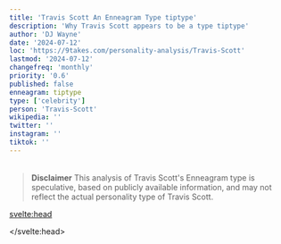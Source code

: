 ```yaml
---
title: 'Travis Scott An Enneagram Type tiptype'
description: 'Why Travis Scott appears to be a type tiptype'
author: 'DJ Wayne'
date: '2024-07-12'
loc: 'https://9takes.com/personality-analysis/Travis-Scott'
lastmod: '2024-07-12'
changefreq: 'monthly'
priority: '0.6'
published: false
enneagram: tiptype
type: ['celebrity']
person: 'Travis-Scott'
wikipedia: ''
twitter: ''
instagram: ''
tiktok: ''
---
```


<!--
    childhood and upbringing
    first big success
    style habits and quirks that relate to their personality type
    stressful moments in their life and how they handled them
    comfort- moments in their life where they are doing well and killing it
-->
<!-- // keywords:  -->

<script>
	// import  PopCard  from "$lib/components/atoms/PopCard.svelte";
import BlogPurpose from '$lib/components/blog/BlogPurpose.svelte'
</script>

<div
	style="display: flex;
    justify-content: center;
    margin: 1rem 0;
	"
>
	<!-- <PopCard
		image={`/types/tiptypes/${'Travis-Scott'}.webp`}
		enneagramType={tiptype}
		showIcon={false}
		displayText="Travis Scott"
		subtext=""
	/> -->
</div>

> **Disclaimer** This analysis of Travis Scott's Enneagram type is speculative, based on publicly available information, and may not reflect the actual personality type of Travis Scott.

<p class="firstLetter"></p>

<svelte:head>

<script type="application/ld+json">

</script>

</svelte:head>

<style lang="scss"></style>
